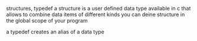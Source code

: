 structures, typedef
a structure is a user defined data type available in c that allows to combine data items of different kinds you can deine structure in the global scope of your program

a typedef creates an alias of a data type
